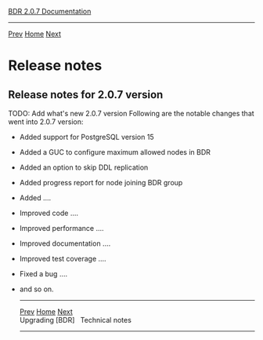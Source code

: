   [BDR 2.0.7 Documentation](README.md)                                                               
  ------------------------------------------------------------ ----------------------------------- -- -----------------------------------------------------------
  [Prev](upgrade.md "Upgrading BDR")   [Home](README.md)        [Next](technotes.md "Technical notes")  


# Release notes

## Release notes for 2.0.7 version

TODO: Add what's new 2.0.7 version
Following are the notable changes that went into 2.0.7 version:

* Added support for PostgreSQL version 15
* Added a GUC to configure maximum allowed nodes in BDR
* Added an option to skip DDL replication
* Added progress report for node joining BDR group
* Added ....
* Improved code ....
* Improved performance ....
* Improved documentation ....
* Improved test coverage ....
* Fixed a bug ....
* and so on.

  ----------------------------------- ----------------------------------- -------------------------------------------
  [Prev](upgrade.md)    [Home](README.md)    [Next](technotes.md)  
  Upgrading [BDR]                                                                               Technical notes
  ----------------------------------- ----------------------------------- -------------------------------------------
